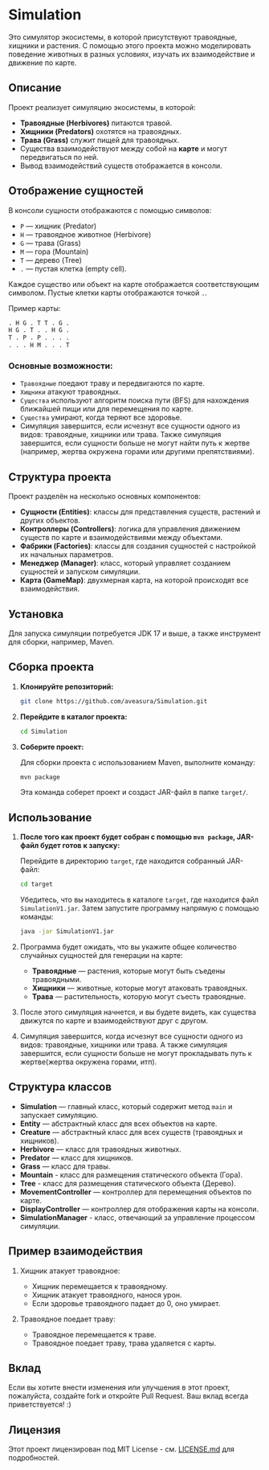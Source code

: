 # Simulation

Это симулятор экосистемы, в которой присутствуют травоядные, хищники и растения.
С помощью этого проекта можно моделировать поведение животных в разных условиях, изучать их взаимодействие и движение по
карте.

## Описание

Проект реализует симуляцию экосистемы, в которой:

- **Травоядные (Herbivores)** питаются травой.
- **Хищники (Predators)** охотятся на травоядных.
- **Трава (Grass)** служит пищей для травоядных.
- Существа взаимодействуют между собой на **карте** и могут передвигаться по ней.
- Вывод взаимодействий существ отображается в консоли.

## Отображение сущностей

В консоли сущности отображаются с помощью символов:

- `P` — хищник (Predator)
- `H` — травоядное животное (Herbivore)
- `G` — трава (Grass)
- `M` — гора (Mountain)
- `T` — дерево (Tree)
- `.` — пустая клетка (empty cell).

Каждое существо или объект на карте отображается соответствующим символом. 
Пустые клетки карты отображаются точкой `.`.

Пример карты:
```css
. H G . T T . G .
H G . T . . H G .
T . P . P . . . .
. . . H M . . . T
```

### Основные возможности:

- `Травоядные` поедают траву и передвигаются по карте.
- `Хищники` атакуют травоядных.
- `Существа` используют алгоритм поиска пути (BFS) для нахождения ближайшей пищи или для перемещения по карте.
- `Существа` умирают, когда теряют все здоровье.
- Симуляция завершится, если исчезнут все сущности одного из видов: травоядные, хищники или трава. Также симуляция
  завершится, если сущности больше не могут найти путь к жертве (например, жертва окружена горами или другими
  препятствиями).

## Структура проекта

Проект разделён на несколько основных компонентов:

- **Сущности (Entities)**: классы для представления существ, растений и других объектов.
- **Контроллеры (Controllers)**: логика для управления движением существ по карте и взаимодействиями между объектами.
- **Фабрики (Factories)**: классы для создания сущностей с настройкой их начальных параметров.
- **Менеджер (Manager)**: класс, который управляет созданием сущностей и запуском симуляции.
- **Карта (GameMap)**: двухмерная карта, на которой происходят все взаимодействия.

## Установка

Для запуска симуляции потребуется JDK 17 и выше, а также инструмент для сборки, например, Maven.

## Сборка проекта

1. **Клонируйте репозиторий:**
    ```bash
    git clone https://github.com/aveasura/Simulation.git
    ```

2. **Перейдите в каталог проекта:**
    ```bash
    cd Simulation
    ```

3. **Соберите проект:**

   Для сборки проекта с использованием Maven, выполните команду:
    ```bash
    mvn package
    ```
   Эта команда соберет проект и создаст JAR-файл в папке `target/`.

## Использование

1. **После того как проект будет собран с помощью `mvn package`, JAR-файл будет готов к запуску:**

   Перейдите в директорию `target`, где находится собранный JAR-файл:
    ```bash
    cd target
    ```

   Убедитесь, что вы находитесь в каталоге `target`, где находится файл `SimulationV1.jar`.
   Затем запустите программу напрямую с помощью команды:
    ```bash
    java -jar SimulationV1.jar
    ```

2. Программа будет ожидать, что вы укажите общее количество случайных сущностей для генерации на карте:
    - **Травоядные** — растения, которые могут быть съедены травоядными.
    - **Хищники** — животные, которые могут атаковать травоядных.
    - **Трава** — растительность, которую могут съесть травоядные.

3. После этого симуляция начнется, и вы будете видеть, как существа движутся по карте и взаимодействуют друг с другом.

4. Симуляция завершится, когда исчезнут все сущности одного из видов: травоядные, хищники или трава.
   А также симуляция завершится, если сущности больше не могут прокладывать путь к жертве(жертва окружена горами, итп).

## Структура классов

- **Simulation** — главный класс, который содержит метод `main` и запускает симуляцию.
- **Entity** — абстрактный класс для всех объектов на карте.
- **Creature** — абстрактный класс для всех существ (травоядных и хищников).
- **Herbivore** — класс для травоядных животных.
- **Predator** — класс для хищников.
- **Grass** — класс для травы.
- **Mountain** - класс для размещения статического объекта (Гора).
- **Tree** - класс для размещения статического объекта (Дерево).
- **MovementController** — контроллер для перемещения объектов по карте.
- **DisplayController** — контроллер для отображения карты на консоли.
- **SimulationManager** - класс, отвечающий за управление процессом симуляции.

## Пример взаимодействия

1. Хищник атакует травоядное:
    - Хищник перемещается к травоядному.
    - Хищник атакует травоядного, нанося урон.
    - Если здоровье травоядного падает до 0, оно умирает.

2. Травоядное поедает траву:
    - Травоядное перемещается к траве.
    - Травоядное поедает траву, трава удаляется с карты.

## Вклад

Если вы хотите внести изменения или улучшения в этот проект, пожалуйста, создайте fork и откройте Pull Request. Ваш
вклад всегда приветствуется! :)

## Лицензия

Этот проект лицензирован под MIT License - см. [LICENSE.md](LICENSE.md) для подробностей.